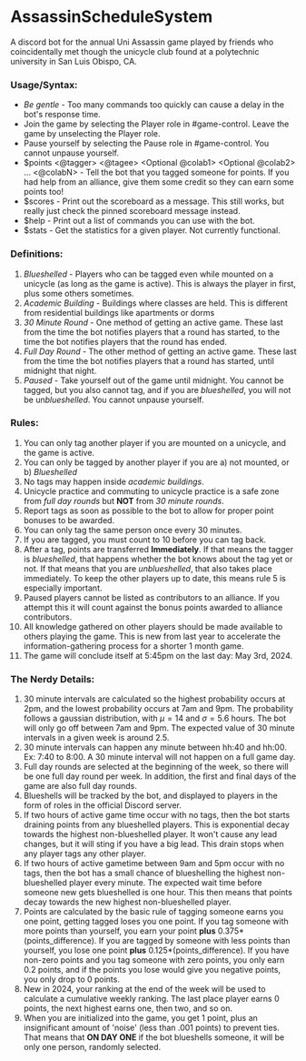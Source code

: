 # AssassinScheduleSystem
A discord bot for the annual Uni Assassin game played by friends who coincidentally met though the unicycle club found at a polytechnic university in San Luis Obispo, CA.

### Usage/Syntax:
- *Be gentle* - Too many commands too quickly can cause a delay in the bot's response time. 
- Join the game by selecting the Player role in #game-control. Leave the game by unselecting the Player role.
- Pause yourself by selecting the Pause role in #game-control. You cannot unpause yourself.
- $points <@tagger> <verb> <@tagee> <Optional preposition> <Optional @colab1> <Optional @colab2> ... <@colabN> - Tell the bot that you tagged someone for points. If you had help from an alliance, give them some credit so they can earn some points too!
- $scores - Print out the scoreboard as a message. This still works, but really just check the pinned scoreboard message instead.
- $help - Print out a list of commands you can use with the bot.
- $stats - Get the statistics for a given player. Not currently functional.

### Definitions:
1. *Blueshelled* - Players who can be tagged even while mounted on a unicycle (as long as the game is active). This is always the player in first, plus some others sometimes.
2. *Academic Building* - Buildings where classes are held. This is different from residential buildings like apartments or dorms
3. *30 Minute Round* - One method of getting an active game. These last from the time the bot notifies players that a round has started, to the time the bot notifies players that the round has ended.
4. *Full Day Round* - The other method of getting an active game. These last from the time the bot notifies players that a round has started, until midnight that night.
5. *Paused* - Take yourself out of the game until midnight. You cannot be tagged, but you also cannot tag, and if you are *blueshelled*, you will not be un*blueshelled*. You cannot unpause yourself.

### Rules:
1. You can only tag another player if you are mounted on a unicycle, and the game is active.
2. You can only be tagged by another player if you are a) not mounted, or b) *Blueshelled*
3. No tags may happen inside *academic buildings*.
4. Unicycle practice and commuting to unicycle practice is a safe zone from *full day rounds* but **NOT** from *30 minute rounds*.
5. Report tags as soon as possible to the bot to allow for proper point bonuses to be awarded.
6. You can only tag the same person once every 30 minutes.
7. If you are tagged, you must count to 10 before you can tag back.
8. After a tag, points are transferred **Immediately**. If that means the tagger is *blueshelled*, that happens whether the bot knows about the tag yet or not. If that means that you are *unblueshelled*, that also takes place immediately. To keep the other players up to date, this means rule 5 is especially important.
9. Paused players cannot be listed as contributors to an alliance. If you attempt this it will count against the bonus points awarded to alliance contributors.
10. All knowledge gathered on other players should be made available to others playing the game. This is new from last year to accelerate the information-gathering process for a shorter 1 month game.
11. The game will conclude itself at 5:45pm on the last day: May 3rd, 2024.

### The Nerdy Details:
1. 30 minute intervals are calculated so the highest probability occurs at 2pm, and the lowest probability occurs at 7am and 9pm. The probability follows a gaussian distribution, with $\mu = 14$ and $\sigma = 5.6$ hours. The bot will only go off between 7am and 9pm. The expected value of 30 minute intervals in a given week is around 2.5.
2. 30 minute intervals can happen any minute between hh:40 and hh:00. Ex: 7:40 to 8:00. A 30 minute interval will not happen on a full game day.
3. Full day rounds are selected at the beginning of the week, so there will be one full day round per week. In addition, the first and final days of the game are also full day rounds.
4. Blueshells will be tracked by the bot, and displayed to players in the form of roles in the official Discord server.
5. If two hours of active game time occur with no tags, then the bot starts draining points from any blueshelled players. This is exponential decay towards the highest non-blueshelled player. It won't cause any lead changes, but it will sting if you have a big lead. This drain stops when any player tags any other player.
6. If two hours of active gametime between 9am and 5pm occur with no tags, then the bot has a small chance of blueshelling the highest non-blueshelled player every minute. The expected wait time before someone new gets blueshelled is one hour. This then means that points decay towards the new highest non-blueshelled player.
7. Points are calculated by the basic rule of tagging someone earns you one point, getting tagged loses you one point. If you tag someone with more points than yourself, you earn your point **plus** 0.375\*(points_difference). If you are tagged by someone with less points than yourself, you lose one point **plus** 0.125\*(points_difference). If you have non-zero points and you tag someone with zero points, you only earn 0.2 points, and if the points you lose would give you negative points, you only drop to 0 points.
8. New in 2024, your ranking at the end of the week will be used to calculate a cumulative weekly ranking. The last place player earns 0 points, the next highest earns one, then two, and so on.
9. When you are initialized into the game, you get 1 point, plus an insignificant amount of 'noise' (less than .001 points) to prevent ties. That means that **ON DAY ONE** if the bot blueshells someone, it will be only one person, randomly selected.
